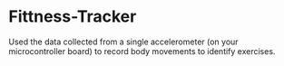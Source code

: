 # Fittness-Tracker
Used the data collected from a single accelerometer (on your microcontroller board) to record body movements to identify exercises.

